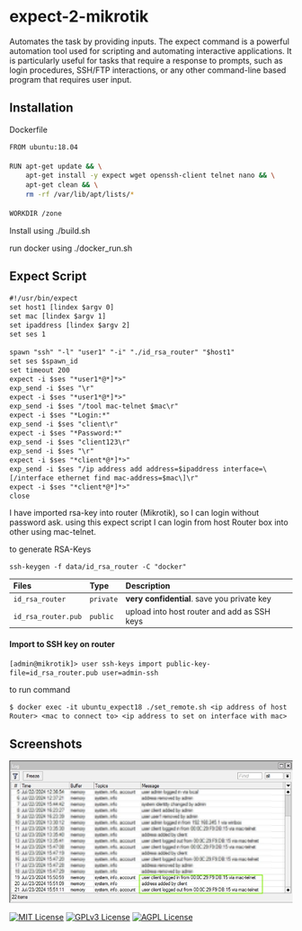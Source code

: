 
# expect-2-mikrotik

Automates the task by providing inputs. The expect command is a powerful automation tool used for scripting and automating interactive applications. It is particularly useful for tasks that require a response to prompts, such as login procedures, SSH/FTP interactions, or any other command-line based program that requires user input.

## Installation

Dockerfile
```bash
FROM ubuntu:18.04

RUN apt-get update && \
    apt-get install -y expect wget openssh-client telnet nano && \
    apt-get clean && \
    rm -rf /var/lib/apt/lists/*

WORKDIR /zone
```

Install using ./build.sh

run docker using ./docker_run.sh
## Expect Script

```shell
#!/usr/bin/expect
set host1 [lindex $argv 0]
set mac [lindex $argv 1]
set ipaddress [lindex $argv 2]
set ses 1

spawn "ssh" "-l" "user1" "-i" "./id_rsa_router" "$host1"
set ses $spawn_id
set timeout 200
expect -i $ses "*user1*@*]*>"
exp_send -i $ses "\r"
expect -i $ses "*user1*@*]*>"
exp_send -i $ses "/tool mac-telnet $mac\r"
expect -i $ses "*Login:*"
exp_send -i $ses "client\r"
expect -i $ses "*Password:*"
exp_send -i $ses "client123\r"
exp_send -i $ses "\r"
expect -i $ses "*client*@*]*>"
exp_send -i $ses "/ip address add address=$ipaddress interface=\[/interface ethernet find mac-address=$mac\]\r"
expect -i $ses "*client*@*]*>"
close
```

I have imported rsa-key into router (Mikrotik), so I can login without password ask. using this expect script I can login from host Router box into other using mac-telnet.

to generate RSA-Keys
```shell
ssh-keygen -f data/id_rsa_router -C "docker"
```
| Files | Type     | Description                |
| :-------- | :------- | :------------------------- |
| `id_rsa_router` | `private` | **very confidential**. save you private key |
| `id_rsa_router.pub` | `public` | upload into host router and add as SSH keys |

#### Import to SSH key on router
```shell
[admin@mikrotik]> user ssh-keys import public-key-file=id_rsa_router.pub user=admin-ssh
```

to run command 
```shell
$ docker exec -it ubuntu_expect18 ./set_remote.sh <ip address of host Router> <mac to connect to> <ip address to set on interface with mac>
```
## Screenshots

![App Screenshot](log-mac-telnet.jpg)


[![MIT License](https://img.shields.io/badge/License-MIT-green.svg)](https://choosealicense.com/licenses/mit/)
[![GPLv3 License](https://img.shields.io/badge/License-GPL%20v3-yellow.svg)](https://opensource.org/licenses/)
[![AGPL License](https://img.shields.io/badge/license-AGPL-blue.svg)](http://www.gnu.org/licenses/agpl-3.0)

